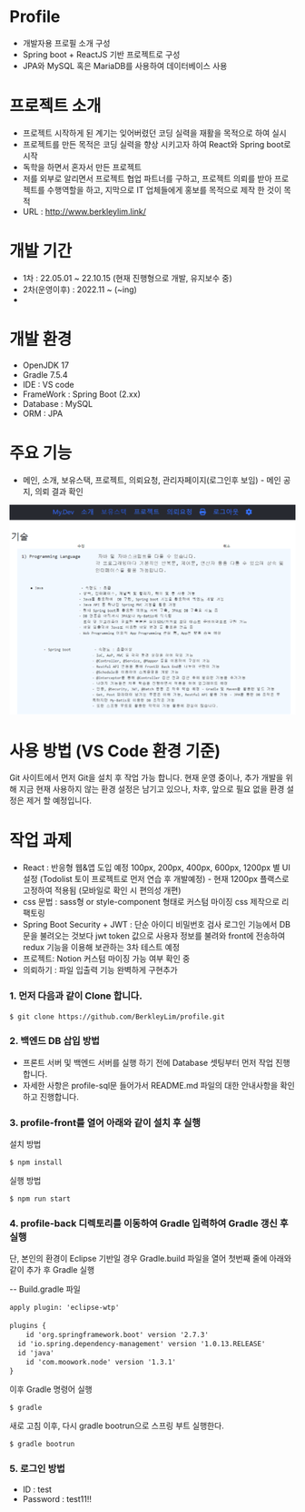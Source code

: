 # Profile
- 개발자용 프로필 소개 구성
- Spring boot + ReactJS 기반 프로젝트로 구성
- JPA와 MySQL 혹은 MariaDB를 사용하여 데이터베이스 사용

# 프로젝트 소개
- 프로젝트 시작하게 된 계기는 잊어버렸던 코딩 실력을 재활을 목적으로 하여 실시 
- 프로젝트를 만든 목적은 코딩 실력을 향상 시키고자 하여 React와 Spring boot로 시작
- 독학을 하면서 혼자서 만든 프로젝트
- 저를 외부로 알리면서 프로젝트 협업 파트너를 구하고, 프로젝트 의뢰를 받아 프로젝트를 수행역할을 하고, 지막으로 IT 업체들에게 홍보를 목적으로 제작 한 것이 목적
- URL : <link>http://www.berkleylim.link/</link> 

# 개발 기간
- 1차 : 22.05.01 ~ 22.10.15 (현재 진행형으로 개발, 유지보수 중)
- 2차(운영이후) : 2022.11 ~ (~ing)
- 
# 개발 환경
- OpenJDK 17
- Gradle 7.5.4
- IDE : VS code
- FrameWork : Spring Boot (2.xx)
- Database : MySQL
- ORM : JPA

# 주요 기능
- 메인, 소개, 보유스택, 프로젝트, 의뢰요청, 관리자페이지(로그인후 보임) - 메인 공지, 의뢰 결과 확인
<img src="./profile-front/public/image/readme/main.png">

# 사용 방법 (VS Code 환경 기준)
Git 사이트에서 먼저 Git을 설치 후 작업 가능 합니다.
현재 운영 중이나, 추가 개발을 위해 지금 현재 사용하지 않는 환경 설정은 남기고 있으나,
차후, 앞으로 필요 없을 환경 설정은 제거 할 예정입니다.

# 작업 과제
- React : 반응형 웹&앱 도입 예정 100px, 200px, 400px, 600px, 1200px 별 UI 설정 (Todolist 토이 프로젝트로 먼저 연습 후 개발예정) - 현재 1200px 플랙스로 고정하여 적용됨 (모바일로 확인 시 편의성 개편)
- css 문법 : sass형 or style-component 형태로 커스텀 마이징 css 제작으로 리팩토링
- Spring Boot Security + JWT : 단순 아이디 비밀번호 검사 로그인 기능에서 DB문을 불려오는 것보다 jwt token 값으로 사용자 정보를 불려와 front에 전송하여 redux 기능을 이용해 보관하는 3차 테스트 예정
- 프로젝트: Notion 커스텀 마이징 가능 여부 확인 중
- 의뢰하기 : 파일 입출력 기능 완벽하게 구현추가 

### 1. 먼저 다음과 같이 Clone 합니다.
```
$ git clone https://github.com/BerkleyLim/profile.git
```


### 2. 백엔드 DB 삽입 방법
- 프론트 서버 및 백엔드 서버를 실행 하기 전에 Database 셋팅부터 먼저 작업 진행합니다.
- 자세한 사항은 profile-sql문 들어가서 README.md 파일의 대한 안내사항을 확인하고 진행합니다.

### 3. profile-front를 열어 아래와 같이 설치 후 실행

설치 방법
```
$ npm install
```

실행 방법
```
$ npm run start
```

### 4. profile-back 디렉토리를 이동하여 Gradle 입력하여 Gradle 갱신 후 실행
단, 본인의 환경이 Eclipse 기반일 경우 Gradle.build 파일을 열어 첫번째 줄에 아래와 같이 추가 후 Gradle 실행


-- Build.gradle 파일
```
apply plugin: 'eclipse-wtp'

plugins {
	id 'org.springframework.boot' version '2.7.3'
  id 'io.spring.dependency-management' version '1.0.13.RELEASE'
  id 'java'
	id 'com.moowork.node' version '1.3.1'
}
```

이후 Gradle 명령어 실행
```
$ gradle
```

새로 고침 이후, 다시 gradle bootrun으로 스프링 부트 실행한다.
```
$ gradle bootrun
```

### 5. 로그인 방법
- ID : test
- Password : test11!!

